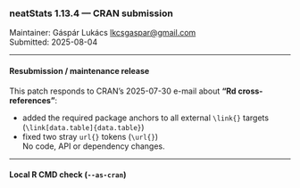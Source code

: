 ### neatStats 1.13.4 — CRAN submission
Maintainer:  Gáspár Lukács  <lkcsgaspar@gmail.com>  
Submitted:   2025-08-04

---

#### Resubmission / maintenance release
This patch responds to CRAN’s 2025-07-30 e-mail about **“Rd cross-references”**:

* added the required package anchors to all external `\link{}` targets  
  (`\link[data.table]{data.table}`)  
* fixed two stray `url{}` tokens (`\url{}`)  
No code, API or dependency changes.

---

#### Local R CMD check (`--as-cran`)
